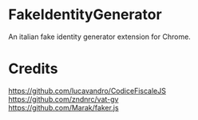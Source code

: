 # FakeIdentityGenerator
An italian fake identity generator extension for Chrome.

# Credits
https://github.com/lucavandro/CodiceFiscaleJS <br>
https://github.com/zndnrc/vat-gv <br>
https://github.com/Marak/faker.js <br>

